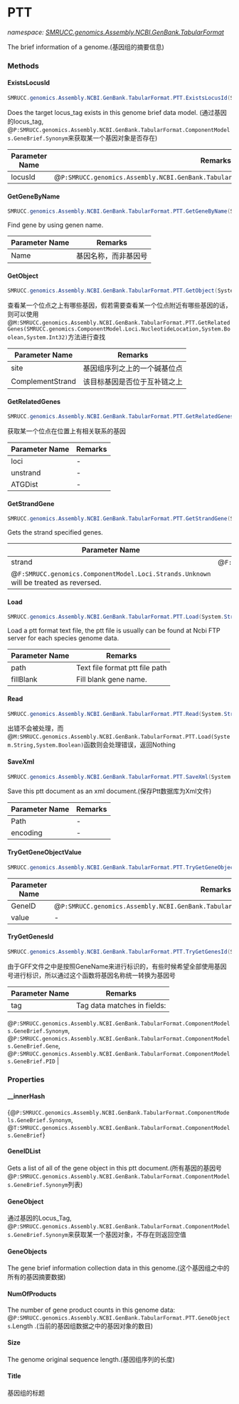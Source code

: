 ﻿# PTT
_namespace: [SMRUCC.genomics.Assembly.NCBI.GenBank.TabularFormat](./index.md)_

The brief information of a genome.(基因组的摘要信息)



### Methods

#### ExistsLocusId
```csharp
SMRUCC.genomics.Assembly.NCBI.GenBank.TabularFormat.PTT.ExistsLocusId(System.String)
```
Does the target locus_tag exists in this genome brief data model.
 (通过基因的locus_tag, @``P:SMRUCC.genomics.Assembly.NCBI.GenBank.TabularFormat.ComponentModels.GeneBrief.Synonym``来获取某一个基因对象是否存在)

|Parameter Name|Remarks|
|--------------|-------|
|locusId|@``P:SMRUCC.genomics.Assembly.NCBI.GenBank.TabularFormat.ComponentModels.GeneBrief.Synonym``|


#### GetGeneByName
```csharp
SMRUCC.genomics.Assembly.NCBI.GenBank.TabularFormat.PTT.GetGeneByName(System.String)
```
Find gene by using genen name.

|Parameter Name|Remarks|
|--------------|-------|
|Name|基因名称，而非基因号|


#### GetObject
```csharp
SMRUCC.genomics.Assembly.NCBI.GenBank.TabularFormat.PTT.GetObject(System.Int32,System.Boolean)
```
查看某一个位点之上有哪些基因，假若需要查看某一个位点附近有哪些基因的话，则可以使用
 @``M:SMRUCC.genomics.Assembly.NCBI.GenBank.TabularFormat.PTT.GetRelatedGenes(SMRUCC.genomics.ComponentModel.Loci.NucleotideLocation,System.Boolean,System.Int32)``方法进行查找

|Parameter Name|Remarks|
|--------------|-------|
|site|基因组序列之上的一个碱基位点|
|ComplementStrand|该目标基因是否位于互补链之上|


#### GetRelatedGenes
```csharp
SMRUCC.genomics.Assembly.NCBI.GenBank.TabularFormat.PTT.GetRelatedGenes(SMRUCC.genomics.ComponentModel.Loci.NucleotideLocation,System.Boolean,System.Int32)
```
获取某一个位点在位置上有相关联系的基因

|Parameter Name|Remarks|
|--------------|-------|
|loci|-|
|unstrand|-|
|ATGDist|-|


#### GetStrandGene
```csharp
SMRUCC.genomics.Assembly.NCBI.GenBank.TabularFormat.PTT.GetStrandGene(SMRUCC.genomics.ComponentModel.Loci.Strands)
```
Gets the strand specified genes.

|Parameter Name|Remarks|
|--------------|-------|
|strand|@``F:SMRUCC.genomics.ComponentModel.Loci.Strands.Forward``/@``F:SMRUCC.genomics.ComponentModel.Loci.Strands.Reverse``,
 @``F:SMRUCC.genomics.ComponentModel.Loci.Strands.Unknown`` will be treated as reversed.|


#### Load
```csharp
SMRUCC.genomics.Assembly.NCBI.GenBank.TabularFormat.PTT.Load(System.String,System.Boolean)
```
Load a ptt format text file, the ptt file is usually can be found at Ncbi FTP server for each species genome data.

|Parameter Name|Remarks|
|--------------|-------|
|path|Text file format ptt file path|
|fillBlank|Fill blank gene name.|


#### Read
```csharp
SMRUCC.genomics.Assembly.NCBI.GenBank.TabularFormat.PTT.Read(System.String,System.Boolean)
```
出错不会被处理，而@``M:SMRUCC.genomics.Assembly.NCBI.GenBank.TabularFormat.PTT.Load(System.String,System.Boolean)``函数则会处理错误，返回Nothing

#### SaveXml
```csharp
SMRUCC.genomics.Assembly.NCBI.GenBank.TabularFormat.PTT.SaveXml(System.String,System.Text.Encoding)
```
Save this ptt document as an xml document.(保存Ptt数据库为Xml文件)

|Parameter Name|Remarks|
|--------------|-------|
|Path|-|
|encoding|-|


#### TryGetGeneObjectValue
```csharp
SMRUCC.genomics.Assembly.NCBI.GenBank.TabularFormat.PTT.TryGetGeneObjectValue(System.String,SMRUCC.genomics.Assembly.NCBI.GenBank.TabularFormat.ComponentModels.GeneBrief@)
```


|Parameter Name|Remarks|
|--------------|-------|
|GeneID|@``P:SMRUCC.genomics.Assembly.NCBI.GenBank.TabularFormat.ComponentModels.GeneBrief.Synonym``|
|value|-|


#### TryGetGenesId
```csharp
SMRUCC.genomics.Assembly.NCBI.GenBank.TabularFormat.PTT.TryGetGenesId(System.String)
```
由于GFF文件之中是按照GeneName来进行标识的，有些时候希望全部使用基因号进行标识，所以通过这个函数将基因名称统一转换为基因号

|Parameter Name|Remarks|
|--------------|-------|
|tag|Tag data matches in fields:
 @``P:SMRUCC.genomics.Assembly.NCBI.GenBank.TabularFormat.ComponentModels.GeneBrief.Synonym``,
 @``P:SMRUCC.genomics.Assembly.NCBI.GenBank.TabularFormat.ComponentModels.GeneBrief.Gene``,
 @``P:SMRUCC.genomics.Assembly.NCBI.GenBank.TabularFormat.ComponentModels.GeneBrief.PID``
 |



### Properties

#### __innerHash
{@``P:SMRUCC.genomics.Assembly.NCBI.GenBank.TabularFormat.ComponentModels.GeneBrief.Synonym``, @``T:SMRUCC.genomics.Assembly.NCBI.GenBank.TabularFormat.ComponentModels.GeneBrief``}
#### GeneIDList
Gets a list of all of the gene object in this ptt document.(所有基因的基因号@``P:SMRUCC.genomics.Assembly.NCBI.GenBank.TabularFormat.ComponentModels.GeneBrief.Synonym``列表)
#### GeneObject
通过基因的Locus_Tag, @``P:SMRUCC.genomics.Assembly.NCBI.GenBank.TabularFormat.ComponentModels.GeneBrief.Synonym``来获取某一个基因对象，不存在则返回空值
#### GeneObjects
The gene brief information collection data in this genome.(这个基因组之中的所有的基因摘要数据)
#### NumOfProducts
The number of gene product counts in this genome data: @``P:SMRUCC.genomics.Assembly.NCBI.GenBank.TabularFormat.PTT.GeneObjects``.Length .(当前的基因组数据之中的基因对象的数目)
#### Size
The genome original sequence length.(基因组序列的长度)
#### Title
基因组的标题
